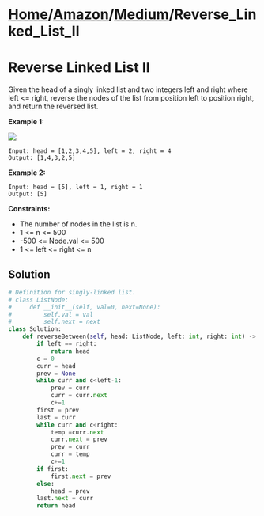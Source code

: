# [Home](./../../..)/[Amazon](./../..)/[Medium](./..)/Reverse_Linked_List_II
<h1> Reverse Linked List II</h1>

<p>
Given the head of a singly linked list and two integers left and right where left <= right, reverse the nodes of the list from position left to position right, and return the reversed list.

</p>

<b>Example 1:</b>

<img src="https://assets.leetcode.com/uploads/2021/02/19/rev2ex2.jpg">

    Input: head = [1,2,3,4,5], left = 2, right = 4
    Output: [1,4,3,2,5]
    
<b>Example 2:</b>

    Input: head = [5], left = 1, right = 1
    Output: [5]

<b>Constraints:</b>

- The number of nodes in the list is n.
- 1 <= n <= 500
- -500 <= Node.val <= 500
- 1 <= left <= right <= n

<h2>Solution</h2>

```python
# Definition for singly-linked list.
# class ListNode:
#     def __init__(self, val=0, next=None):
#         self.val = val
#         self.next = next
class Solution:
    def reverseBetween(self, head: ListNode, left: int, right: int) -> ListNode:
        if left == right:
            return head
        c = 0
        curr = head
        prev = None
        while curr and c<left-1:
            prev = curr
            curr = curr.next
            c+=1
        first = prev
        last = curr
        while curr and c<right:
            temp =curr.next
            curr.next = prev
            prev = curr
            curr = temp
            c+=1
        if first:
            first.next = prev
        else:
            head = prev
        last.next = curr
        return head
```
